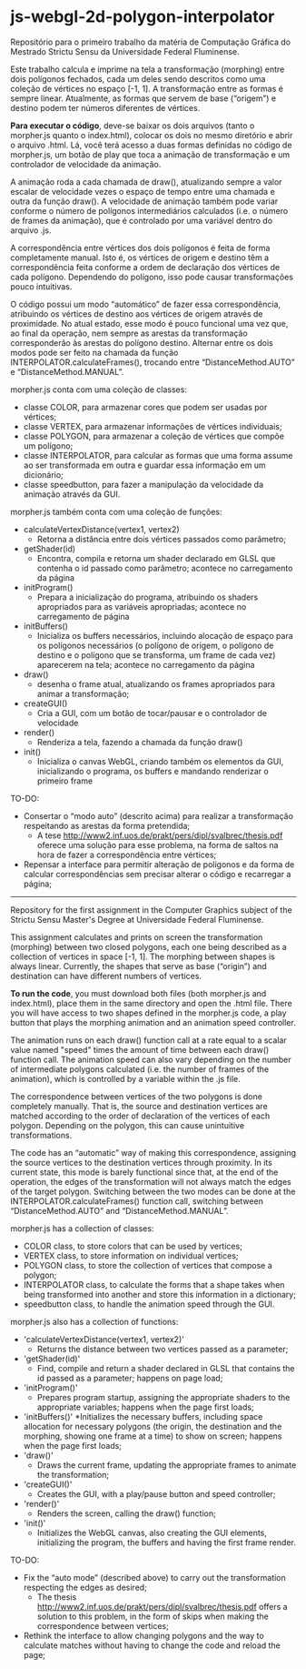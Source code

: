 # js-webgl-2d-polygon-interpolator

Repositório para o primeiro trabalho da matéria de Computação Gráfica do Mestrado Strictu Sensu da Universidade Federal Fluminense.
 
Este trabalho calcula e imprime na tela a transformação (morphing) entre dois polígonos fechados, cada um deles sendo descritos como uma coleção de vértices no espaço [-1, 1]. A transformação entre as formas é sempre linear. Atualmente, as formas que servem de base (“origem”) e destino podem ter números diferentes de vértices.
 
**Para executar o código**, deve-se baixar os dois arquivos (tanto o morpher.js quanto o index.html), colocar os dois no mesmo diretório e abrir o arquivo .html. Lá, você terá acesso a duas formas definidas no código de morpher.js, um botão de play que toca a animação de transformação e um controlador de velocidade da animação.
 
A animação roda a cada chamada de draw(), atualizando sempre a valor escalar de velocidade vezes o espaço de tempo entre uma chamada e outra da função draw(). A velocidade de animação também pode variar conforme o número de polígonos intermediários calculados (i.e. o número de frames da animação), que é controlado por uma variável dentro do arquivo .js.
 
A correspondência entre vértices dos dois polígonos é feita de forma completamente manual. Isto é, os vértices de origem e destino têm a correspondência feita conforme a ordem de declaração dos vértices de cada polígono. Dependendo do polígono, isso pode causar transformações pouco intuitivas. 
 
O código possui um modo “automático” de fazer essa correspondência, atribuindo os vértices de destino aos vértices de origem através de proximidade. No atual estado, esse modo é pouco funcional uma vez que, ao final da operação, nem sempre as arestas da transformação corresponderão às arestas do polígono destino. Alternar entre os dois modos pode ser feito na chamada da função INTERPOLATOR.calculateFrames(), trocando entre “DistanceMethod.AUTO” e “DistanceMethod.MANUAL”.
 
morpher.js conta com uma coleção de classes:

* classe COLOR, para armazenar cores que podem ser usadas por vértices;
* classe VERTEX, para armazenar informações de vértices individuais;
* classe POLYGON, para armazenar a coleção de vértices que compõe um polígono;
* classe INTERPOLATOR, para calcular as formas que uma forma assume ao ser transformada em outra e guardar essa informação em um dicionário;
* classe speedbutton, para fazer a manipulação da velocidade da animação através da GUI.
 
morpher.js também conta com uma coleção de funções:
* calculateVertexDistance(vertex1, vertex2)
    * Retorna a distância entre dois vértices passados como parâmetro;
* getShader(id)
    * Encontra, compila e retorna um shader declarado em GLSL que contenha o id passado como parâmetro; acontece no carregamento da página
* initProgram()
    * Prepara a inicialização do programa, atribuindo os shaders apropriados para as variáveis apropriadas; acontece no carregamento de página
* initBuffers()
    * Inicializa os buffers necessários, incluindo alocação de espaço para os polígonos necessários (o polígono de origem, o polígono de destino e o polígono que se transforma, um frame de cada vez) aparecerem na tela; acontece no carregamento da página
* draw()
    * desenha o frame atual, atualizando os frames apropriados para animar a transformação;
* createGUI()
    * Cria a GUI, com um botão de tocar/pausar e o controlador de velocidade
* render()
    * Renderiza a tela, fazendo a chamada da função draw()
* init()
    * Inicializa o canvas WebGL, criando também os elementos da GUI, inicializando o programa, os buffers e mandando renderizar o primeiro frame
 
TO-DO:
* Consertar o “modo auto” (descrito acima) para realizar a transformação respeitando as arestas da forma pretendida;
    * A tese http://www2.inf.uos.de/prakt/pers/dipl/svalbrec/thesis.pdf oferece uma solução para esse problema, na forma de saltos na hora de fazer a correspondência entre vértices;
* Repensar a interface para permitir alteração de polígonos e da forma de calcular correspondências sem precisar alterar o código e recarregar a página;

***

Repository for the first assignment in the Computer Graphics subject of the Strictu Sensu Master's Degree at Universidade Federal Fluminense.
 
This assignment calculates and prints on screen the transformation (morphing) between two closed polygons, each one being described as a collection of vertices in space [-1, 1]. The morphing between shapes is always linear. Currently, the shapes that serve as base (“origin”) and destination can have different numbers of vertices.  
 
**To run the code**, you must download both files (both morpher.js and index.html), place them in the same directory and open the .html file. There you will have access to two shapes defined in the morpher.js code, a play button that plays the morphing animation and an animation speed controller.  
 
The animation runs on each draw() function call at a rate equal to a scalar value named "speed" times the amount of time between each draw() function call. The animation speed can also vary depending on the number of intermediate polygons calculated (i.e. the number of frames of the animation), which is controlled by a variable within the .js file.  
 
The correspondence between vertices of the two polygons is done completely manually. That is, the source and destination vertices are matched according to the order of declaration of the vertices of each polygon. Depending on the polygon, this can cause unintuitive transformations.  
 
The code has an “automatic” way of making this correspondence, assigning the source vertices to the destination vertices through proximity. In its current state, this mode is barely functional since that, at the end of the operation, the edges of the transformation will not always match the edges of the target polygon. Switching between the two modes can be done at the INTERPOLATOR.calculateFrames() function call, switching between “DistanceMethod.AUTO” and “DistanceMethod.MANUAL”.  
 
morpher.js has a collection of classes:

* COLOR class, to store colors that can be used by vertices;  
* VERTEX class, to store information on individual vertices;  
* POLYGON class, to store the collection of vertices that compose a polygon;  
* INTERPOLATOR class, to calculate the forms that a shape takes when being transformed into another and store this information in a dictionary;  
* speedbutton class, to handle the animation speed through the GUI.  
 
morpher.js also has a collection of functions:

* 'calculateVertexDistance(vertex1, vertex2)' 
    * Returns the distance between two vertices passed as a parameter;  
* 'getShader(id)' 
    * Find, compile and return a shader declared in GLSL that contains the id passed as a parameter; happens on page load;  
* 'initProgram()' 
    * Prepares program startup, assigning the appropriate shaders to the appropriate variables; happens when the page first loads;  
* 'initBuffers()' 
    *Initializes the necessary buffers, including space allocation for necessary polygons (the origin, the destination and the morphing, showing one frame at a time) to show on screen; happens when the page first loads;  
* 'draw()' 
    * Draws the current frame, updating the appropriate frames to animate the transformation;  
* 'createGUI()' 
    * Creates the GUI, with a play/pause button and speed controller;  
* 'render()' 
    * Renders the screen, calling the draw() function;  
* 'init()' 
    * Initializes the WebGL canvas, also creating the GUI elements, initializing the program, the buffers and having the first frame render.  
 
TO-DO:

* Fix the “auto mode” (described above) to carry out the transformation respecting the edges as desired;  
    * The thesis http://www2.inf.uos.de/prakt/pers/dipl/svalbrec/thesis.pdf offers a solution to this problem, in the form of skips when making the correspondence between vertices;  
* Rethink the interface to allow changing polygons and the way to calculate matches without having to change the code and reload the page;   
